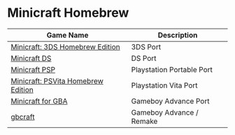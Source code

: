 
# Minicraft Homebrew  
| Game Name | Description |
| ---- | ---- |
| [Minicraft: 3DS Homebrew Edition](https://github.com/FurnishedChunk/Minicraft-Mod-Archives/tree/master/Minicraft%20Ports/Minicraft%20Homebrews/Minicraft_3DS_Homebrew_Edition/readme.md) | 3DS Port |
| [Minicraft DS](https://github.com/FurnishedChunk/Minicraft-Mod-Archives/tree/master/Minicraft%20Ports/Minicraft%20Homebrews/Minicraft-DS/readme.md) | DS Port |
| [Minicraft PSP](https://github.com/FurnishedChunk/Minicraft-Mod-Archives/tree/master/Minicraft%20Ports/Minicraft%20Homebrews/Minicraft_PSP/readme.md) | Playstation Portable Port |
| [Minicraft: PSVita Homebrew Edition](https://github.com/FurnishedChunk/Minicraft-Mod-Archives/tree/master/Minicraft%20Ports/Minicraft%20Homebrews/Minicraft_PSVita_Homebrew_Edition/readme.md) | Playstation Vita Port |
| [Minicraft for GBA](https://github.com/FurnishedChunk/Minicraft-Mod-Archives/tree/master/Minicraft%20Ports/Minicraft%20Homebrews/Minicraft_for_GBA/readme.md) | Gameboy Advance Port |
| [gbcraft](https://github.com/FurnishedChunk/Minicraft-Mod-Archives/tree/master/Minicraft%20Ports/Minicraft%20Homebrews/gbcraft/readme.md) | Gameboy Advance / Remake|
